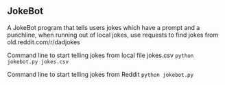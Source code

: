 ## JokeBot

A JokeBot program that tells users jokes which have a prompt and a punchline, when running out of local jokes, use requests to find jokes from old.reddit.com/r/dadjokes 

Command line to start telling jokes from local file jokes.csv
`python jokebot.py jokes.csv`

Command line to start telling jokes from Reddit 
`python jokebot.py`
